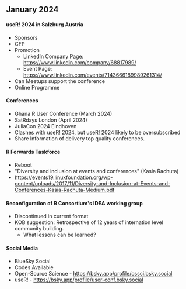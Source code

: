 ## January 2024 

#### useR! 2024 in Salzburg Austria
 - Sponsors
 - CFP
 - Promotion
   - LinkedIn Company Page: https://www.linkedin.com/company/68817989/
   - Event Page: https://www.linkedin.com/events/7143666189989261314/
 - Can Meetups support the conference
 - Online Programme

#### Conferences
 - Ghana R User Conference (March 2024)
 - SatRdays London (April 2024)
 - JuliaCon 2024 Eindhoven
  - Clashes with useR! 2024, but useR! 2024 likely to be oversubscribed
  - Share Information of delivery top quality conferences.

#### R Forwards Taskforce
 - Reboot
 - "Diversity and inclusion at events and conferences" (Kasia Rachuta)
 - https://events19.linuxfoundation.org/wp-content/uploads/2017/11/Diversity-and-Inclusion-at-Events-and-Conferences-Kasia-Rachuta-Medium.pdf

#### Reconfiguration of R Consortium's IDEA working group
 - Discontinued in current format
 - KOB suggestion: Retrospective of 12 years of internation level community building.
   - What lessons can be learned?

#### Social Media
- BlueSky Social
- Codes Available
 - Open-Source Science - https://bsky.app/profile/ossci.bsky.social
 - useR! - https://bsky.app/profile/user-conf.bsky.social
